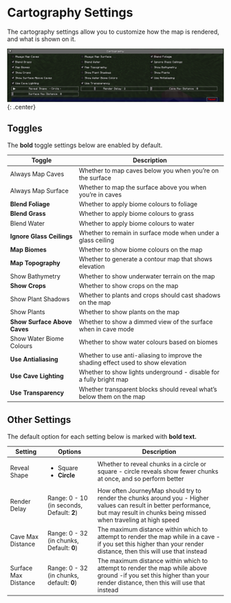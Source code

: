# **Cartography Settings**

The cartography settings allow you to customize how the map is rendered, and what is shown on it.

![Cartography-Settings](../../img/settings/client/cartography.png){: .center}

## **Toggles**

The **bold** toggle settings below are enabled by default.

| Toggle                       | Description                                                                       |
|------------------------------|-----------------------------------------------------------------------------------|
| Always Map Caves             | Whether to map caves below you when you’re on the surface                         |
| Always Map Surface           | Whether to map the surface above you when you’re in caves                         |
| **Blend Foliage**            | Whether to apply biome colours to foliage                                         |
| **Blend Grass**              | Whether to apply biome colours to grass                                           |
| Blend Water                  | Whether to apply biome colours to water                                           |
| **Ignore Glass Ceilings**    | Whether to remain in surface mode when under a glass ceiling                      |
| **Map Biomes**               | Whether to show biome colours on the map                                          |
| **Map Topography**           | Whether to generate a contour map that shows elevation                            |
| Show Bathymetry              | Whether to show underwater terrain on the map                                     |
| **Show Crops**               | Whether to show crops on the map                                                  |
| Show Plant Shadows           | Whether to plants and crops should cast shadows on the map                        |
| Show Plants                  | Whether to show plants on the map                                                 |
| **Show Surface Above Caves** | Whether to show a dimmed view of the surface when in cave mode                    |
| Show Water Biome Colours     | Whether to show water colours based on biomes                                     |
| **Use Antialiasing**         | Whether to use anti-aliasing to improve the shading effect used to show elevation |
| **Use Cave Lighting**        | Whether to show lights underground - disable for a fully bright map               |
| **Use Transparency**         | Whether transparent blocks should reveal what’s below them on the map             |

## **Other Settings**

The default option for each setting below is marked with **bold text.**

| Setting              | Options                                     | Description                                                                                                                                                                           |
|----------------------|---------------------------------------------|---------------------------------------------------------------------------------------------------------------------------------------------------------------------------------------|
| Reveal Shape         | <ul><li>Square</li><li>**Circle**</li></ul> | Whether to reveal chunks in a circle or square - circle reveals show fewer chunks at once, and so perform better                                                                      |
| Render Delay         | Range: 0 - 10 (in seconds, Default: **2**)  | How often JourneyMap should try to render the chunks around you - Higher values can result in better performance, but may result in chunks being missed when traveling at high speed |
| Cave Max Distance    | Range: 0 - 32 (in chunks, Default: **0**)   | The maximum distance within which to attempt to render the map while in a cave - if you set this higher than your render distance, then this will use that instead                    |
| Surface Max Distance | Range: 0 - 32 (in chunks, default: **0**)   | The maximum distance within which to attempt to render the map while above ground -if you set this higher than your render distance, then this will use that instead                  |

